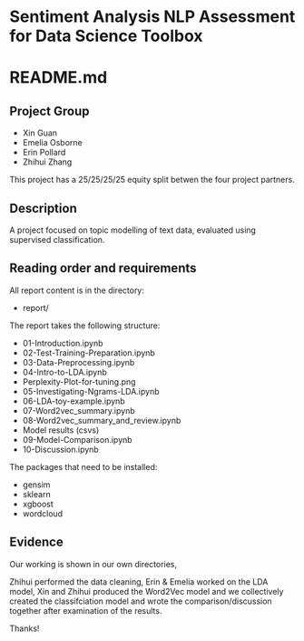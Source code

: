 # Sentiment Analysis NLP Assessment for Data Science Toolbox

# README.md

## Project Group

* Xin Guan
* Emelia Osborne
* Erin Pollard
* Zhihui Zhang

This project has a 25/25/25/25 equity split betwen the four project partners.

## Description
A project focused on topic modelling of text data, evaluated using supervised classification.

## Reading order and requirements

All report content is in the directory:

* report/

The report takes the following structure:

* 01-Introduction.ipynb
* 02-Test-Training-Preparation.ipynb
* 03-Data-Preprocessing.ipynb
* 04-Intro-to-LDA.ipynb
* Perplexity-Plot-for-tuning.png
* 05-Investigating-Ngrams-LDA.ipynb
* 06-LDA-toy-example.ipynb
* 07-Word2vec_summary.ipynb
* 08-Word2vec_summary_and_review.ipynb
* Model results (csvs)
* 09-Model-Comparison.ipynb
* 10-Discussion.ipynb


The packages that need to be installed:

* gensim
* sklearn
* xgboost
* wordcloud

## Evidence

Our working is shown in our own directories,

Zhihui performed the data cleaning, Erin & Emelia worked on the LDA model, Xin and Zhihui produced the Word2Vec model and we collectively created the classifciation model and wrote the comparison/discussion together after examination of the results.


Thanks!
